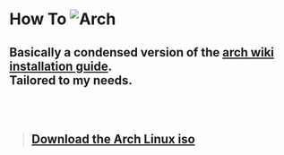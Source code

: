 # How To ![Arch](/assets/arch_logo.png)

## Basically a condensed version of the [arch wiki installation guide](https://wiki.archlinux.org/title/Installation_guide).<br/>Tailored to my needs.

<br/><br/>

> ## [Download the Arch Linux iso](https://archlinux.org/download/)
> 
